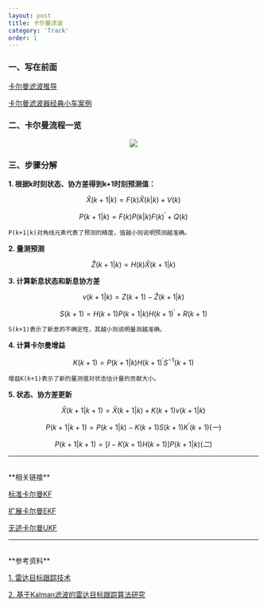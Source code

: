 ```yaml
---
layout: post
title: 卡尔曼滤波
category: 'Track'
order: 1
---
```


### 一、写在前面
[卡尔曼滤波推导](https://zhuanlan.zhihu.com/p/134595781)

[卡尔曼滤波器经典小车案例]({{site.url}}/pdfs/UnderstandingKalmanFilter.pdf)

### 二、卡尔曼流程一览
<div align=center>
<img src="{{site.url}}/images/kalman-01.png"/>
</div>

### 三、步骤分解

**1. 根据k时刻状态、协方差得到k+1时刻预测值：**

$$ \hat{X}({k+1|k})=F(k)\hat{X}({k|k})+V(k)$$

$$ {P}({k+1|k})=F(k){P}({k|k})F(k)^{'}+Q(k)$$

	P(k+1|k)对角线元素代表了预测的精度，值越小则说明预测越准确。

**2. 量测预测**

$$ \hat{Z}({k+1|k})=H(k)\hat{X}({k+1|k}) $$

**3. 计算新息状态和新息协方差**

$$ {v}({k+1|k})=Z(k+1)-\hat{Z}({k+1|k}) $$

$$ {S}({k+1})=H(k+1){P}({k+1|k})H(k+1)^{'}+R(k+1)$$

	S(k+1)表示了新息的不确定性，其越小则说明量测越准确。

**4. 计算卡尔曼增益**

$$ {K}({k+1})={P}({k+1|k})H(k+1)^{'}S^{-1}(k+1)$$

	增益K(k+1)表示了新的量测值对状态估计量的贡献大小。

**5. 状态、协方差更新**

$$ \hat{X}({k+1|k+1})=\hat{X}({k+1|k})+{K}({k+1}){v}({k+1|k})$$

$$ {P}({k+1|k+1})={P}({k+1|k})-{K}({k+1}){S}({k+1}){K}^{'}({k+1})   (一)$$

$$ {P}({k+1|k+1})=[I-{K}({k+1})H(k+1)]{P}({k+1|k})	(二)$$

- - -
<br>
**相关链接**

[标准卡尔曼KF](https://hcheng1005.github.io/track/2020/10/25/KF.html)

[扩展卡尔曼EKF](https://hcheng1005.github.io/track/2020/11/01/EKF.html)

[无迹卡尔曼UKF](https://hcheng1005.github.io/dsp/2020/11/01/UKF.html)

- - -
<br>
**参考资料**

[1. 雷达目标跟踪技术]({{site.url}}/pdfs/雷达目标跟踪技术.pdf)

[2. 基于Kalman滤波的雷达目标跟踪算法研究]({{site.url}}/pdfs/基于Kalman滤波的雷达目标跟踪算法研究.pdf)